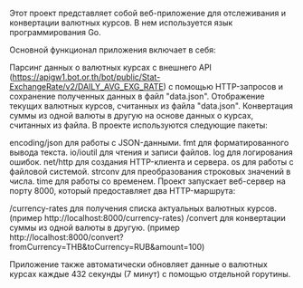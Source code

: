 
Этот проект представляет собой веб-приложение для отслеживания и конвертации валютных курсов. В нем используется язык программирования Go.

Основной функционал приложения включает в себя:

Парсинг данных о валютных курсах с внешнего API (https://apigw1.bot.or.th/bot/public/Stat-ExchangeRate/v2/DAILY_AVG_EXG_RATE) с помощью HTTP-запросов и сохранение полученных данных в файл "data.json".
Отображение текущих валютных курсов, считанных из файла "data.json".
Конвертация суммы из одной валюты в другую на основе данных о курсах, считанных из файла.
В проекте используются следующие пакеты:

encoding/json для работы с JSON-данными.
fmt для форматированного вывода текста.
io/ioutil для чтения и записи файлов.
log для логирования ошибок.
net/http для создания HTTP-клиента и сервера.
os для работы с файловой системой.
strconv для преобразования строковых значений в числа.
time для работы со временем.
Проект запускает веб-сервер на порту 8000, который предоставляет два HTTP-маршрута:

/currency-rates для получения списка актуальных валютных курсов. (пример http://localhost:8000/currency-rates)
/convert для конвертации суммы из одной валюты в другую. (пример http://localhost:8000/convert?fromCurrency=THB&toCurrency=RUB&amount=100)


Приложение также автоматически обновляет данные о валютных курсах каждые 432 секунды (7 минут) с помощью отдельной горутины.
